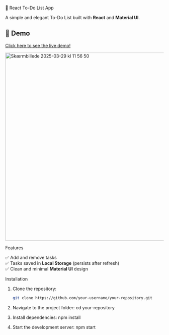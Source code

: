 📝 React To-Do List App

A simple and elegant To-Do List built with **React** and **Material UI**.

## 🚀 Demo  
[Click here to see the live demo!](https://Hawar-se.github.io/react-app)

<img width="596" alt="Skærmbillede 2025-03-29 kl  11 56 50" src="https://github.com/user-attachments/assets/ae7f4cec-c49e-4243-9b54-4f1523fb12ab" />


Features

✅ Add and remove tasks  
✅ Tasks saved in **Local Storage** (persists after refresh)  
✅ Clean and minimal **Material UI** design  


 Installation

1. Clone the repository:
   ```bash
   git clone https://github.com/your-username/your-repository.git
   
2. Navigate to the project folder:
cd your-repository

3. Install dependencies:
npm install

4. Start the development server:
npm start

